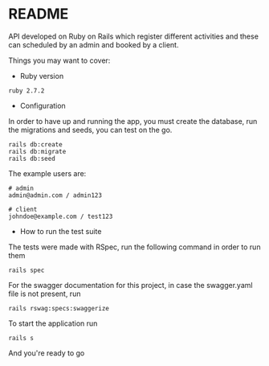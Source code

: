 # README

API developed on Ruby on Rails which register different activities and these can
scheduled by an admin and booked by a client.

Things you may want to cover:

* Ruby version
```
ruby 2.7.2
```

* Configuration

In order to have up and running the app, you must create the database, run the
migrations and seeds, you can test on the go.

```
rails db:create
rails db:migrate
rails db:seed 
```

The example users are:

```
# admin
admin@admin.com / admin123

# client
johndoe@example.com / test123
```

* How to run the test suite

The tests were made with RSpec, run the following command in order to run them

```
rails spec
```

For the swagger documentation for this project, 
in case the swagger.yaml file is not present, run
```
rails rswag:specs:swaggerize
``` 

To start the application run
```
rails s
```

And you're ready to go 
